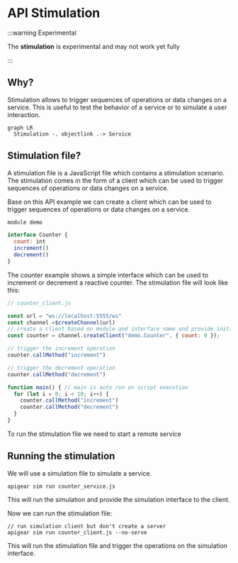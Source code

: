 # API Stimulation

:::warning Experimental

The **stimulation** is experimental and may not work yet fully

:::

## Why?

Stimulation allows to trigger sequences of operations or data changes on a service. This is useful to test the behavior of a service or to simulate a user interaction.

```mermaid
graph LR
  Stimulation -. objectlink .-> Service
```

## Stimulation file?

A stimulation file is a JavaScript file which contains a stimulation scenario. The stimulation comes in the form of a client which can be used to trigger sequences of operations or data changes on a service.

Base on this API example we can create a client which can be used to trigger sequences of operations or data changes on a service.

```javascript
module demo

interface Counter {
  count: int
  increment()
  decrement()
}
```


The counter example shows a simple interface which can be used to increment or decrement a reactive counter. The stimulation file will look like this:

```javascript
// counter_client.js

const url = "ws://localhost:5555/ws"
const channel =$createChannel(url)
// create a client based on module and interface name and provide initial properties
const counter = channel.createClient("demo.Counter", { count: 0 });

// trigger the increment operation
counter.callMethod("increment")

// trigger the decrement operation
counter.callMethod("decrement")

function main() { // main is auto run on script execution
  for (let i = 0; i < 10; i++) {
    counter.callMethod("increment")
    counter.callMethod("decrement")
  }
}
```

To run the stimulation file we need to start a remote service

## Running the stimulation


We will use a simulation file to simulate a service. 

```
apigear sim run counter_service.js
```

This will run the simulation and provide the simulation interface to the client.

Now we can run the stimulation file:

```
// run simulation client but don't create a server
apigear sim run counter_client.js --no-serve
```

This will run the stimulation file and trigger the operations on the simulation interface.

